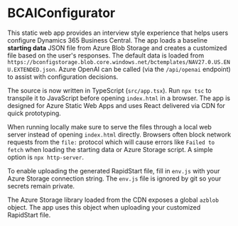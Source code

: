 # BCAIConfigurator

This static web app provides an interview style experience that helps users configure Dynamics 365 Business Central. The app loads a baseline **starting data** JSON file from Azure Blob Storage and creates a customized file based on the user's responses. The default data is loaded from `https://bconfigstorage.blob.core.windows.net/bctemplates/NAV27.0.US.ENU.EXTENDED.json`. Azure OpenAI can be called (via the `/api/openai` endpoint) to assist with configuration decisions.

The source is now written in TypeScript (`src/app.tsx`). Run `npx tsc` to transpile it to JavaScript before opening `index.html` in a browser. The app is designed for Azure Static Web Apps and uses React delivered via CDN for quick prototyping.

When running locally make sure to serve the files through a local web server instead of opening `index.html` directly. Browsers often block network requests from the `file:` protocol which will cause errors like `Failed to fetch` when loading the starting data or Azure Storage script. A simple option is `npx http-server`.

To enable uploading the generated RapidStart file, fill in `env.js` with your Azure Storage connection string. The
`env.js` file is ignored by git so your secrets remain private.

The Azure Storage library loaded from the CDN exposes a global `azblob` object. The app uses this object when uploading your customized RapidStart file.
